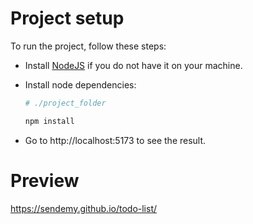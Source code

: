 # Project setup
To run the project, follow these steps:

- Install [NodeJS](https://nodejs.org/en) if you do not have it on your machine.

- Install node dependencies:
   ```bash
   # ./project_folder
   
   npm install
   ```

- Go to http://localhost:5173 to see the result.

# Preview
https://sendemy.github.io/todo-list/
